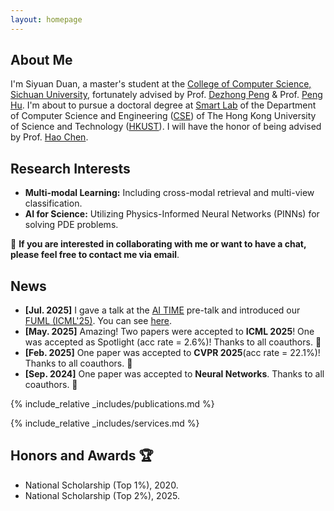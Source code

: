 ```yaml
---
layout: homepage
---
```


## About Me

I'm Siyuan Duan, a master's student at the [College of Computer Science, Sichuan University](https://cs.scu.edu.cn/), fortunately advised by Prof. [Dezhong Peng](https://cs.scu.edu.cn/info/1282/13563.htm) & Prof. [Peng Hu](https://penghu-cs.github.io). I'm about to pursue a doctoral degree at [Smart Lab](https://smartlab.cse.ust.hk/) of the Department of Computer Science and Engineering ([CSE](https://cse.hkust.edu.hk/)) of The Hong Kong University of Science and Technology ([HKUST](https://hkust.edu.hk/)). I will have the honor of being advised by Prof. [Hao Chen](https://cse.hkust.edu.hk/~jhc/).

## Research Interests

- **Multi-modal Learning:** Including cross-modal retrieval and multi-view classification.
- **AI for Science:** Utilizing Physics-Informed Neural Networks (PINNs) for solving PDE problems.

🌟 **If you are interested in collaborating with me or want to have a chat, please feel free to contact me via email**.

## News 
- **[Jul. 2025]** I gave a talk at the [AI ​​TIME](https://www.aitime.cn/) pre-talk and introduced our [FUML (ICML'25)](https://github.com/siyuancncd/FUML). You can see [here](https://www.bilibili.com/video/BV1mA3yzEEWF/?spm_id_from=333.1387.homepage.video_card.click&vd_source=6c3619d976449503d4bb811d9044ee7f&t=5481).
- **[May. 2025]** Amazing! Two papers were accepted to **ICML 2025**! One was accepted as Spotlight (acc rate = 2.6%)! Thanks to all coauthors. 🎉
- **[Feb. 2025]** One paper was accepted to **CVPR 2025**(acc rate = 22.1%)! Thanks to all coauthors. 🎉
- **[Sep. 2024]** One paper was accepted to **Neural Networks**. Thanks to all coauthors. 🎉

{% include_relative _includes/publications.md %}

{% include_relative _includes/services.md %}

## Honors and Awards 🏆

- National Scholarship (Top 1%), 2020.
- National Scholarship (Top 2%), 2025.
